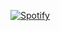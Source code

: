 [![Spotify](https://spotify-play-seven.vercel.app/api/spotify?background_color=0d1117&border_color=ffffff)](https://open.spotify.com/user/natng9835?si=d9bb0256ea804da2)


